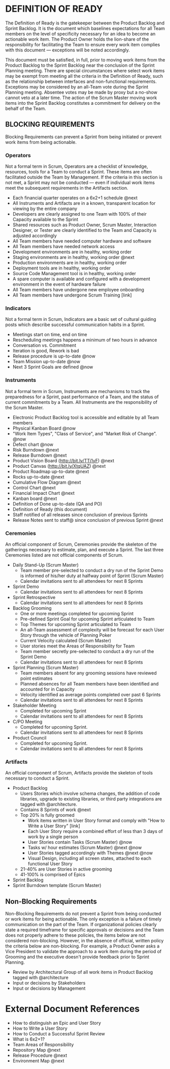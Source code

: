 # DEFINITION OF READY
The Definition of Ready is the gatekeeper between the Product Backlog and Sprint Backlog.  It is the document which baselines expectations for all Team members on the level of specificity necessary for an idea to become an actionable work item.  The Product Owner holds the lion-share of the responsibility for facilitating the Team to ensure every work item complies with this document — exceptions will be noted accordingly.

This document must be satisfied, in full, prior to moving work items from the Product Backlog to the Sprint Backlog near the conclusion of the Sprint Planning meeting.  There are special circumstances where select work items may be exempt from meeting all the criteria in the Definition of Ready, such as the relationship between interfaces and non-functional requirements.  Exceptions may be considered by an all-Team vote during the Sprint Planning meeting.  Absentee votes may be made by proxy but a no-show cannot veto at a later time.  The action of the Scrum Master moving work items into the Sprint Backlog constitutes a commitment for delivery on the behalf of the Team.

## BLOCKING REQUIREMENTS
Blocking Requirements can prevent a Sprint from being initiated or prevent work items from being actionable.

### Operators
Not a formal term in Scrum, Operators are a checklist of knowledge, resources, tools for a Team to conduct a Sprint.  These items are often facilitated outside the Team by Management.  If the criteria in this section is not met, a Sprint may not be conducted — even if individual work items meet the subsequent requirements in the Artifacts section.

- Each financial quarter operates on a 6x2+1 schedule @next
- All Instruments and Artifacts are in a known, transparent location for viewing by the entire company
- Developers are clearly assigned to one Team with 100% of their Capacity available to the Sprint
- Shared resources such as Product Owner, Scrum Master, Interaction Designer, or Tester are clearly identified to the Team and Capacity is adjusted accordingly
- All Team members have needed computer hardware and software
- All Team members have needed network access
- Development environments are in healthy, working order
- Staging environments are in healthy, working order @next
- Production environments are in healthy, working order
- Deployment tools are in healthy, working order
- Source Code Management tool is in healthy, working order
- A spare computer is available and configured with a development environment in the event of hardware failure
- All Team members have undergone new employee onboarding
- All Team members have undergone Scrum Training [link]

### Indicators
Not a formal term in Scrum, Indicators are a basic set of cultural guiding posts which describe successful communication habits in a Sprint.

- Meetings start on time, end on time
- Rescheduling meetings happens a minimum of two hours in advance
- Conversation vs. Commitment
- Iteration is good, Rework is bad
- Release procedure is up-to-date @now
- Team Mission up-to-date @now
- Next 3 Sprint Goals are defined @now

### Instruments
Not a formal term in Scrum, Instruments are mechanisms to track the preparedness for a Sprint, past performance of a Team, and the status of current commitments by a Team.  All Instruments are the responsibility of the Scrum Master.

- Electronic Product Backlog tool is accessible and editable by all Team members
- Physical Kanban Board @now
- "Work Item Types", "Class of Service", and "Market Risk of Change". @now
- Defect chart @now
- Risk Burndown @next
- Release Burndown @next
- Product Vision Board (http://bit.ly/TTj1yF) @next
- Product Canvas (http://bit.ly/XtqUAZ) @next
- Product Roadmap up-to-date @next
- Rocks up-to-date @next
- Cumulative Flow Diagram @next
- Control Chart @next
- Financial Impact Chart @next
- Kanban board @next
- Definition of Done up-to-date (QA and PO)
- Definition of Ready (this document)
- Staff notified of all releases since conclusion of previous Sprints
- Release Notes sent to staff@ since conclusion of previous Sprint @next

### Ceremonies
An official component of Scrum, Ceremonies provide the skeleton of the gatherings necessary to estimate, plan, and execute a Sprint.  The last three Ceremonies listed are not official components of Scrum.

- Daily Stand-Up (Scrum Master)
	- Team member pre-selected to conduct a dry run of the Sprint Demo is informed of his/her duty at halfway point of Sprint (Scrum Master)
	- Calendar invitations sent to all attendees for next 8 Sprints
- Sprint Demo
	- Calendar invitations sent to all attendees for next 8 Sprints
- Sprint Retrospective
	- Calendar invitations sent to all attendees for next 8 Sprints
- Backlog Grooming
	- One or more meetings completed for upcoming Sprint
	- Pre-defined Sprint Goal for upcoming Sprint articulated to Team
	- Top Themes for upcoming Sprint articulated to Team
	- An all-Team assessment of complexity will be forecast for each User Story through the vehicle of Planning Poker
	- Current Velocity calculated (Scrum Master)
	- User stories meet the Areas of Responsibility for Team
	- Team member secretly pre-selected to conduct a dry run of the Sprint Demo
	- Calendar invitations sent to all attendees for next 8 Sprints
- Sprint Planning (Scrum Master)
	- Team members absent for any grooming sessions have reviewed point estimates
	- Planned absences for all Team members have been identified and accounted for in Capacity
	- Velocity identified as average points completed over past 6 Sprints
	- Calendar invitations sent to all attendees for next 8 Sprints
- Stakeholder Meeting
	- Completed for upcoming Sprint
	- Calendar invitations sent to all attendees for next 8 Sprints
- C/PO Meeting
	- Completed for upcoming Sprint.
	- Calendar invitations sent to all attendees for next 8 Sprints
- Product Council
	- Completed for upcoming Sprint.
	- Calendar invitations sent to all attendees for next 8 Sprints
### Artifacts
An official component of Scrum, Artifacts provide the skeleton of tools necessary to conduct a Sprint.
- Product Backlog
	- Users Stories which involve schema changes, the addition of code libraries, upgrade to existing libraries, or third party integrations are tagged with @architecture.
	- Contains 8 Sprints of work @next
	- Top 20% is fully groomed
		- Work items written in User Story format and comply with "How to Write a User Story" [link]
		- Each User Story require a combined effort of less than 3 days of work by a single person
		- User Stories contain Tasks (Scrum Master) @now
		- Tasks w/ hour estimates (Scrum Master) @next @now
		- User Stories tagged accordingly with Themes @next @now
		- Visual Design, including all screen states, attached to each functional User Story
	- 21-40% are User Stories in active grooming
	- 41-100% is comprised of Epics
- Sprint Backlog
- Sprint Burndown template (Scrum Master)

## Non-Blocking Requirements
Non-Blocking Requirements do not prevent a Sprint from being conducted or work items for being actionable.  The only exception is a failure of timely communication on the part of the Team.  If organizational policies clearly state a required timeframe for specific approvals or decisions and the Team does not properly adhere to these policies, the items below are not considered non-blocking.  However, in the absence of official, written policy the criteria below are non-blocking.  For example, a Product Owner asks a Vice President to validate the approach to a work item during the period of Grooming and the executive doesn't provide feedback prior to Sprint Planning.

- Review by Architectural Group of all work items in Product Backlog tagged with @architecture
- Input or decisions by Stakeholders
- Input or decisions by Management

# External Document References
- How to distinguish an Epic and User Story
- How to Write a User Story
- How to Conduct a Successful Sprint Review
- What is 6x2+1?
- Team Areas of Responsibility
- Repository Map @next
- Release Procedure @next
- Environment Map @next
